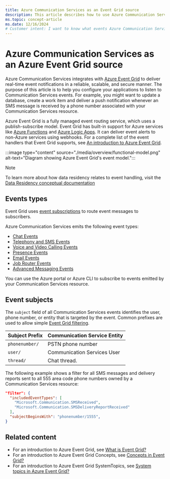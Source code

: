 ```yaml
---
title: Azure Communication Services as an Event Grid source
description: This article describes how to use Azure Communication Services as an Event Grid event source and what events are supported. 
ms.topic: concept-article
ms.date: 12/16/2024
# Customer intent: I want to know what events Azure Communication Services support via Azure Event Grid. 
---
```


# Azure Communication Services as an Azure Event Grid source

Azure Communication Services integrates with [Azure Event Grid](https://azure.microsoft.com/services/event-grid/) to deliver real-time event notifications in a reliable, scalable, and secure manner. The purpose of this article is to help you configure your applications to listen to Communication Services events. For example, you might want to update a database, create a work item and deliver a push notification whenever an SMS message is received by a phone number associated with your Communication Services resource.

Azure Event Grid is a fully managed event routing service, which uses a publish-subscribe model. Event Grid has built-in support for Azure services like [Azure Functions](../azure-functions/functions-overview.md) and [Azure Logic Apps](../azure-functions/functions-overview.md). It can deliver event alerts to non-Azure services using webhooks. For a complete list of the event handlers that Event Grid supports, see [An introduction to Azure Event Grid](overview.md).

:::image type="content" source="./media/overview/functional-model.png" alt-text="Diagram showing Azure Event Grid's event model.":::

> [!NOTE]
> To learn more about how data residency relates to event handling, visit the [Data Residency conceptual documentation](../communication-services/concepts/privacy.md)

## Events types

Event Grid uses [event subscriptions](concepts.md#event-subscriptions) to route event messages to subscribers.

Azure Communication Services emits the following event types:

* [Chat Events](./communication-services-chat-events.md)
* [Telephony and SMS Events](./communication-services-telephony-sms-events.md)
* [Voice and Video Calling Events](./communication-services-voice-video-events.md)
* [Presence Events](./communication-services-presence-events.md)
* [Email Events](./communication-services-email-events.md)
* [Job Router Events](./communication-services-router-events.md)
* [Advanced Messaging Events](./communication-services-advanced-messaging-events.md)

You can use the Azure portal or Azure CLI to subscribe to events emitted by your Communication Services resource. 

## Event subjects

The `subject` field of all Communication Services events identifies the user, phone number, or entity that is targeted by the event. Common prefixes are used to allow simple [Event Grid filtering](event-filtering.md).

| Subject Prefix                              | Communication Service Entity |
| ------------------------------------------- | ---------------------------- |
| `phonenumber/`                              | PSTN phone number            |
| `user/`                                     | Communication Services User  |
| `thread/`                                   | Chat thread.                 |

The following example shows a filter for all SMS messages and delivery reports sent to all 555 area code phone numbers owned by a Communication Services resource:

```json
"filter": {
  "includedEventTypes": [
    "Microsoft.Communication.SMSReceived",
    "Microsoft.Communication.SMSDeliveryReportReceived"
  ],
  "subjectBeginsWith": "phonenumber/1555",
}
```

## Related content

* For an introduction to Azure Event Grid, see [What is Event Grid?](./overview.md)
* For an introduction to Azure Event Grid Concepts, see [Concepts in Event Grid?](./concepts.md)
* For an introduction to Azure Event Grid SystemTopics, see [System topics in Azure Event Grid?](./system-topics.md)
